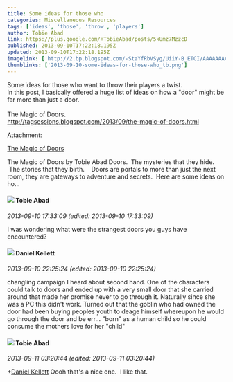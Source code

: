 ```yaml
---
title: Some ideas for those who
categories: Miscellaneous Resources
tags: ['ideas', 'those', 'throw', 'players']
author: Tobie Abad
link: https://plus.google.com/+TobieAbad/posts/5kUmz7MzzcD
published: 2013-09-10T17:22:18.195Z
updated: 2013-09-10T17:22:18.195Z
imagelink: ['http://2.bp.blogspot.com/-StaYfRbVSyg/UiiY-B_ETCI/AAAAAAAAL28/AYCsmXnXXKM/s320/doors_Doors_doors.jpg']
thumblinks: ['2013-09-10-some-ideas-for-those-who_tb.png']
---
```


Some ideas for those who want to throw their players a twist.  <br />In this post, I basically offered a huge list of ideas on how a &quot;door&quot; might be far more than just a door.<br /><br />The Magic of Doors.<br /><a href="http://tagsessions.blogspot.com/2013/09/the-magic-of-doors.html" class="ot-anchor">http://tagsessions.blogspot.com/2013/09/the-magic-of-doors.html</a>


Attachment:

<a href='http://tagsessions.blogspot.com/2013/09/the-magic-of-doors.html'>The Magic of Doors</a>


The Magic of Doors by Tobie Abad Doors.  The mysteries that they hide.  The stories that they birth.    Doors are portals to more than just the next room, they are gateways to adventure and secrets.  Here are some ideas on ho...
<div id='comment z12nddfjypfdhrgkw22jj15polu3yxpwe04'>
  <h4><img src='{{site.baseurl}}//images/avatars/104778171237881945448_photo.jpg'> Tobie Abad</h4>
      <p><cite>2013-09-10 17:33:09 (edited: 2013-09-10 17:33:09)</cite></p>
        <p>I was wondering what were the strangest doors you guys have encountered? </p>
</div>
        

<div id='comment z12nddfjypfdhrgkw22jj15polu3yxpwe04'>
  <h4><img src='{{site.baseurl}}//images/avatars/104922545156965039264_photo.jpg'> Daniel Kellett</h4>
      <p><cite>2013-09-10 22:25:24 (edited: 2013-09-10 22:25:24)</cite></p>
        <p>changling campaign I heard about second hand. One of the characters could talk to doors and ended up with a very small door that she carried around that made her promise never to go through it. Naturally since she was a PC this didn&#39;t work. Turned out that the goblin who had owned the door had been buying peoples youth to deage himself whereupon he would go through the door and be err... &quot;born&quot; as a human child so he could consume the mothers love for her &quot;child&quot;</p>
</div>
        

<div id='comment z12nddfjypfdhrgkw22jj15polu3yxpwe04'>
  <h4><img src='{{site.baseurl}}//images/avatars/104778171237881945448_photo.jpg'> Tobie Abad</h4>
      <p><cite>2013-09-11 03:20:44 (edited: 2013-09-11 03:20:44)</cite></p>
        <p><span class="proflinkWrapper"><span class="proflinkPrefix">+</span><a class="proflink" href="https://plus.google.com/104922545156965039264" oid="104922545156965039264">Daniel Kellett</a></span> Oooh that&#39;s a nice one.  I like that.</p>
</div>
        